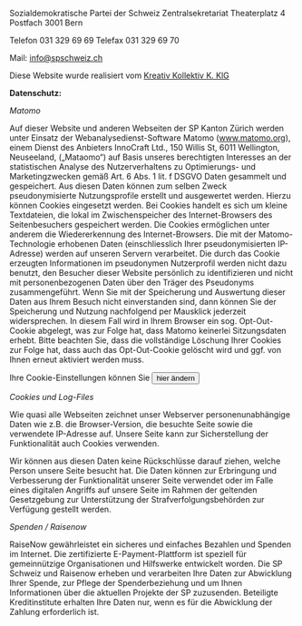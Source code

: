 Sozialdemokratische Partei der Schweiz
Zentralsekretariat
Theaterplatz 4
Postfach
3001 Bern

Telefon 031 329 69 69
Telefax 031 329 69 70

Mail: [info@spschweiz.ch](mailto:info@spschweiz.ch)

Diese Website wurde realisiert vom [Kreativ Kollektiv K. KlG](https://kpunkt.ch/)

**Datenschutz:**

_Matomo_

Auf dieser Website und anderen Webseiten der SP Kanton Zürich werden unter Einsatz der Webanalysedienst-Software Matomo (www.matomo.org), einem Dienst des Anbieters InnoCraft Ltd., 150 Willis St, 6011 Wellington, Neuseeland, („Mataomo“) auf Basis unseres berechtigten Interesses an der statistischen Analyse des Nutzerverhaltens zu Optimierungs- und Marketingzwecken gemäß Art. 6 Abs. 1 lit. f DSGVO Daten gesammelt und gespeichert. Aus diesen Daten können zum selben Zweck pseudonymisierte Nutzungsprofile erstellt und ausgewertet werden. Hierzu können Cookies eingesetzt werden. Bei Cookies handelt es sich um kleine Textdateien, die lokal im Zwischenspeicher des Internet-Browsers des Seitenbesuchers gespeichert werden. Die Cookies ermöglichen unter anderem die Wiedererkennung des Internet-Browsers. Die mit der Matomo-Technologie erhobenen Daten (einschliesslich Ihrer pseudonymisierten IP-Adresse) werden auf unseren Servern verarbeitet.
Die durch das Cookie erzeugten Informationen im pseudonymen Nutzerprofil werden nicht dazu benutzt, den Besucher dieser Website persönlich zu identifizieren und nicht mit personenbezogenen Daten über den Träger des Pseudonyms zusammengeführt.
Wenn Sie mit der Speicherung und Auswertung dieser Daten aus Ihrem Besuch nicht einverstanden sind, dann können Sie der Speicherung und Nutzung nachfolgend per Mausklick jederzeit widersprechen. In diesem Fall wird in Ihrem Browser ein sog. Opt-Out-Cookie abgelegt, was zur Folge hat, dass Matomo keinerlei Sitzungsdaten erhebt. Bitte beachten Sie, dass die vollständige Löschung Ihrer Cookies zur Folge hat, dass auch das Opt-Out-Cookie gelöscht wird und ggf. von Ihnen erneut aktiviert werden muss.

<p>Ihre Cookie-Einstellungen können Sie <a><button data-cc="c-settings">hier ändern</button></a></p>

_Cookies und Log-Files_

Wie quasi alle Webseiten zeichnet unser Webserver personenunabhängige Daten wie z.B. die Browser-Version, die besuchte Seite sowie die verwendete IP-Adresse auf. Unsere Seite kann zur Sicherstellung der Funktionalität auch Cookies verwenden.

Wir können aus diesen Daten keine Rückschlüsse darauf ziehen, welche Person unsere Seite besucht hat. Die Daten können zur Erbringung und Verbesserung der Funktionalität unserer Seite verwendet oder im Falle eines digitalen Angriffs auf unsere Seite im Rahmen der geltenden Gesetzgebung zur Unterstützung der Strafverfolgungsbehörden zur Verfügung gestellt werden.

_Spenden / Raisenow_

RaiseNow gewährleistet ein sicheres und einfaches Bezahlen und Spenden im Internet. Die zertifizierte E-Payment-Plattform ist speziell für gemeinnützige Organisationen und Hilfswerke entwickelt worden. Die SP Schweiz und Raisenow erheben und verarbeiten Ihre Daten zur Abwicklung Ihrer Spende, zur Pflege der Spenderbeziehung und um Ihnen Informationen über die aktuellen Projekte der SP zuzusenden. Beteiligte Kreditinstitute erhalten Ihre Daten nur, wenn es für die Abwicklung der Zahlung erforderlich ist.
